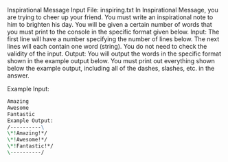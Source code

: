 Inspirational Message
Input File: inspiring.txt
In Inspirational Message, you are trying to cheer up your friend. You must write an inspirational
note to him to brighten his day. You will be given a certain number of words that you must print
to the console in the specific format given below.
Input:
The first line will have a number specifying the number of lines below. The next lines will each
contain one word (string). You do not need to check the validity of the input.
Output:
You will output the words in the specific format shown in the example output below. You must
print out everything shown below the example output, including all of the dashes, slashes, etc.
in the answer.


Example Input:


```3
Amazing
Awesome
Fantastic
Example Output:
/----------\
\*!Amazing!*/
\*!Awesome!*/
\*!Fantastic!*/
\----------/
```